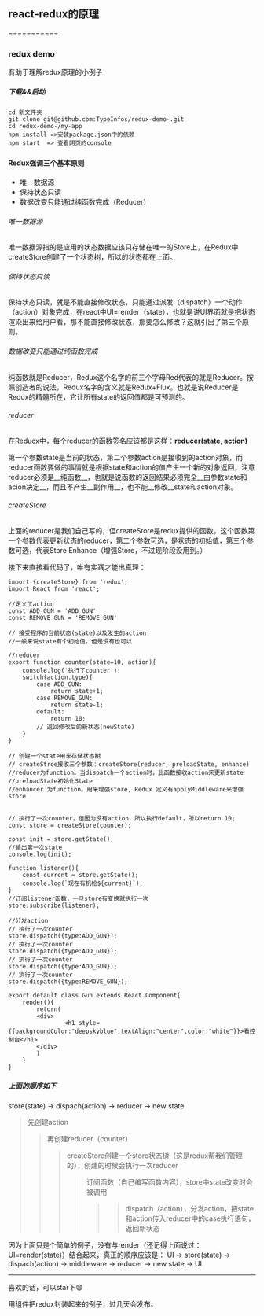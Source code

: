 ## react-redux的原理
===========
### redux demo
有助于理解redux原理的小例子

##### 下载&&启动

<pre><code>cd 新文件夹
git clone git@github.com:TypeInfos/redux-demo-.git
cd redux-demo-/my-app
npm install =>安装package.json中的依赖
npm start  => 查看网页的console
</pre></code>
##### 

#### Redux强调三个基本原则

* 唯一数据源
* 保持状态只读
* 数据改变只能通过纯函数完成（Reducer）

###### 唯一数据源
唯一数据源指的是应用的状态数据应该只存储在唯一的Store上，在Redux中createStore创建了一个状态树，所以的状态都在上面。

###### 保持状态只读
保持状态只读，就是不能直接修改状态，只能通过派发（dispatch）一个动作（action）对象完成，在react中UI=render（state），也就是说UI界面就是把状态渲染出来给用户看，那不能直接修改状态，那要怎么修改？这就引出了第三个原则。
###### 数据改变只能通过纯函数完成
纯函数就是Reducer，Redux这个名字的前三个字母Red代表的就是Reducer。按照创造者的说法，Redux名字的含义就是Redux+Flux。也就是说Reducer是Redux的精髓所在，它让所有state的返回值都是可预测的。

###### reducer
在Reducx中，每个reducer的函数签名应该都是这样：__reducer(state, action)__

第一个参数state是当前的状态，第二个参数action是接收到的action对象，而reducer函数要做的事情就是根据state和action的值产生一个新的对象返回，注意reducer必须是__纯函数__，也就是说函数的返回结果必须完全__由参数state和acion决定__，而且不产生__副作用__，也不能__修改__state和action对象。

###### createStore
上面的reducer是我们自己写的，但createStore是redux提供的函数，这个函数第一个参数代表更新状态的reducer，第二个参数可选，是状态的初始值，第三个参数可选，代表Store Enhance（增强Store，不过现阶段没用到。）

接下来直接看代码了，唯有实践才能出真理：

```
import {createStore} from 'redux';
import React from 'react';

//定义了action
const ADD_GUN = 'ADD_GUN'
const REMOVE_GUN = 'REMOVE_GUN'

// 接受程序的当前状态(state)以及发生的action
//一般来说state有个初始值，但是没有也可以

//reducer
export function counter(state=10, action){
    console.log('执行了counter');
    switch(action.type){
        case ADD_GUN:
            return state+1;
        case REMOVE_GUN:
            return state-1;
        default:
            return 10;
        // 返回修改后的新状态(newState)
    }
}

// 创建一个state用来存储状态树
// createStroe接收三个参数：createStore(reducer, preloadState, enhance)
//reducer为function。当dispatch一个action时，此函数接收action来更新state
//preloadState初始化State
//enhancer 为function。用来增强store, Redux 定义有applyMiddleware来增强store


// 执行了一次counter，但因为没有action，所以执行default，所以return 10;
const store = createStore(counter);

const init = store.getState();
//输出第一次state
console.log(init);

function listener(){
    const current = store.getState();
    console.log(`现在有机枪${current}`);
}
//订阅listener函数，一旦store有变换就执行一次
store.subscribe(listener);

//分发action
// 执行了一次counter
store.dispatch({type:ADD_GUN});
// 执行了一次counter
store.dispatch({type:ADD_GUN});
// 执行了一次counter
store.dispatch({type:ADD_GUN});
// 执行了一次counter
store.dispatch({type:REMOVE_GUN});

export default class Gun extends React.Component{
    render(){
        return(
        <div>   
                <h1 style={{backgroundColor:"deepskyblue",textAlign:"center",color:"white"}}>看控制台</h1>
        </div>
        )
    }
}
```


##### 上面的顺序如下
store(state) -> dispach(action) -> reducer -> new state

>先创建action
>>再创建reducer（counter）
>>>createStore创建一个store状态树（这是redux帮我们管理的），创建的时候会执行一次reducer
>>>>订阅函数（自己编写函数内容），store中state改变时会被调用
>>>>>>dispatch（action），分发action，把state和action传入reducer中的case执行语句，返回新状态

因为上面只是个简单的例子，没有与render（还记得上面说过：UI=render(state)）结合起来，真正的顺序应该是：
UI -> store(state)  -> dispach(action) -> middleware -> reducer -> new state -> UI


-------------

喜欢的话，可以star下😄

用组件把redux封装起来的例子，过几天会发布。
